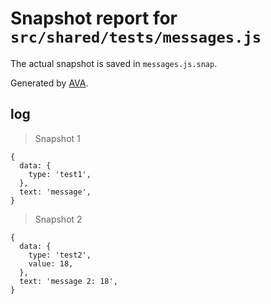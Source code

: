 # Snapshot report for `src/shared/tests/messages.js`

The actual snapshot is saved in `messages.js.snap`.

Generated by [AVA](https://avajs.dev).

## log

> Snapshot 1

    {
      data: {
        type: 'test1',
      },
      text: 'message',
    }

> Snapshot 2

    {
      data: {
        type: 'test2',
        value: 18,
      },
      text: 'message 2: 18',
    }
